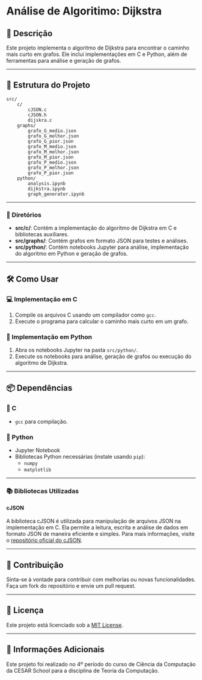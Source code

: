 # Análise de Algoritimo: Dijkstra



## 📖 Descrição

Este projeto implementa o algoritmo de Dijkstra para encontrar o caminho mais curto em grafos. Ele inclui implementações em C e Python, além de ferramentas para análise e geração de grafos.

---

## 📂 Estrutura do Projeto

```
src/
	c/
		cJSON.c
		cJSON.h
		dijskra.c
	graphs/
		grafo_G_medio.json
		grafo_G_melhor.json
		grafo_G_pior.json
		grafo_M_medio.json
		grafo_M_melhor.json
		grafo_M_pior.json
		grafo_P_medio.json
		grafo_P_melhor.json
		grafo_P_pior.json
	python/
		analysis.ipynb
		dijkstra.ipynb
		graph_generator.ipynb
```

---

### 📁 Diretórios

- **src/c/**: Contém a implementação do algoritmo de Dijkstra em C e bibliotecas auxiliares.
- **src/graphs/**: Contém grafos em formato JSON para testes e análises.
- **src/python/**: Contém notebooks Jupyter para análise, implementação do algoritmo em Python e geração de grafos.

---

## 🛠️ Como Usar

### 💻 Implementação em C

1. Compile os arquivos C usando um compilador como `gcc`.
2. Execute o programa para calcular o caminho mais curto em um grafo.

### 🐍 Implementação em Python

1. Abra os notebooks Jupyter na pasta `src/python/`.
2. Execute os notebooks para análise, geração de grafos ou execução do algoritmo de Dijkstra.

---

## 📦 Dependências

### 🔧 C

- `gcc` para compilação.

### 🐍 Python

- Jupyter Notebook
- Bibliotecas Python necessárias (instale usando `pip`):
  - `numpy`
  - `matplotlib`

---

### 📚 Bibliotecas Utilizadas

#### cJSON

A biblioteca cJSON é utilizada para manipulação de arquivos JSON na implementação em C. Ela permite a leitura, escrita e análise de dados em formato JSON de maneira eficiente e simples. Para mais informações, visite o [repositório oficial do cJSON](https://github.com/DaveGamble/cJSON).

---

## 🤝 Contribuição

Sinta-se à vontade para contribuir com melhorias ou novas funcionalidades. Faça um fork do repositório e envie um pull request.

---

## 📝 Licença

Este projeto está licenciado sob a [MIT License](LICENSE).

---

## 🏫 Informações Adicionais

Este projeto foi realizado no 4º período do curso de Ciência da Computação da CESAR School para a disciplina de Teoria da Computação.

